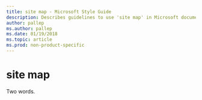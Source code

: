 ```yaml
---
title: site map - Microsoft Style Guide
description: Describes guidelines to use 'site map' in Microsoft documents. Two words.
author: pallep
ms.author: pallep
ms.date: 01/19/2018
ms.topic: article
ms.prod: non-product-specific
---
```


# site map

Two words. 
